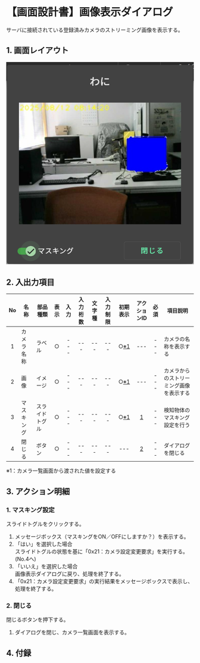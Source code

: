 # 【画面設計書】画像表示ダイアログ  

サーバに接続されている登録済みカメラのストリーミング画像を表示する。

## 1. 画面レイアウト

![画面レイアウト](./ScreenLayoutImage.png)

## 2. 入出力項目

|No|名称|部品種類|表示|入力|入力桁数|文字種|入力制限|初期表示|アクションID|必須|項目説明|
|:---:|---|---|:---:|:---:|:---:|:---:|:---:|:---:|:---:|:---:|---|
|1|カメラ名称|ラベル|○|---|---|---|---|○[※1](#notice1)|---|---|カメラの名称を表示する|
|2|画像|イメージ|○|---|---|---|---|○[※1](#notice1)|---|---|カメラからのストリーミング画像を表示する|
|3|マスキング|スライドトグル|○|---|---|---|---|○[※1](#notice1)|[1](#action1)|---|検知物体のマスキング設定を行う|
|4|閉じる|ボタン|○|---|---|---|---|---|[2](#action2)|---|ダイアログを閉じる|

<a id="notice1">※1</a>：カメラ一覧画面から渡された値を設定する

## 3. アクション明細
### 1. <a id="action1">マスキング設定</a>  
スライドトグルをクリックする。
1. メッセージボックス（マスキングをON／OFFにしますか？）を表示する。  
2. 「はい」を選択した場合  
  スライドトグルの状態を基に「0x21：カメラ設定変更要求」を実行する。(No.4へ)
3. 「いいえ」を選択した場合  
  画像表示ダイアログに戻り、処理を終了する。
4. 「0x21：カメラ設定変更要求」の実行結果をメッセージボックスで表示し、処理を終了する。

### 2. <a id="action2">閉じる</a>
閉じるボタンを押下する。
1. ダイアログを閉じ、カメラ一覧画面を表示する。

## 4. 付録
